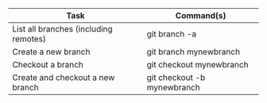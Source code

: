 Task | Command(s)
--- | ---
List all branches (including remotes) | git branch -a
Create a new branch | git branch mynewbranch
Checkout a branch | git checkout mynewbranch
Create and checkout a new branch | git checkout -b mynewbranch
